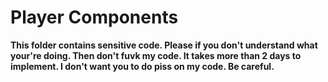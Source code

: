 # Player Components

**This folder contains sensitive code. Please if you don't understand what your're doing. Then don't fuvk my code. It takes more than 2 days to implement. I don't want you to do piss on my code. Be careful.**


